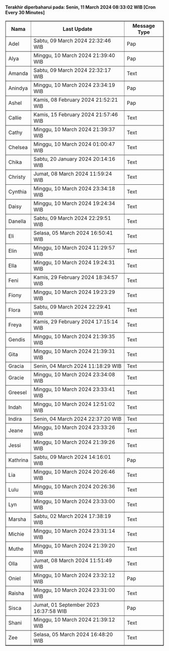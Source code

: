 #### Terakhir diperbaharui pada: Senin, 11 March 2024 08:33:02 WIB [Cron Every 30 Minutes]

<table border='1'><tr><th>Nama</th><th>Last Update</th><th>Message Type</th></tr><tr><td>Adel</td><td>Sabtu, 09 March 2024 22:32:46 WIB</td><td>Pap</td></tr><tr><td>Alya</td><td>Minggu, 10 March 2024 21:39:40 WIB</td><td>Pap</td></tr><tr><td>Amanda</td><td>Sabtu, 09 March 2024 22:32:17 WIB</td><td>Text</td></tr><tr><td>Anindya</td><td>Minggu, 10 March 2024 23:34:19 WIB</td><td>Pap</td></tr><tr><td>Ashel</td><td>Kamis, 08 February 2024 21:52:21 WIB</td><td>Pap</td></tr><tr><td>Callie</td><td>Kamis, 15 February 2024 21:57:46 WIB</td><td>Text</td></tr><tr><td>Cathy</td><td>Minggu, 10 March 2024 21:39:37 WIB</td><td>Text</td></tr><tr><td>Chelsea</td><td>Minggu, 10 March 2024 01:00:47 WIB</td><td>Text</td></tr><tr><td>Chika</td><td>Sabtu, 20 January 2024 20:14:16 WIB</td><td>Text</td></tr><tr><td>Christy</td><td>Jumat, 08 March 2024 11:59:24 WIB</td><td>Text</td></tr><tr><td>Cynthia</td><td>Minggu, 10 March 2024 23:34:18 WIB</td><td>Text</td></tr><tr><td>Daisy</td><td>Minggu, 10 March 2024 19:24:34 WIB</td><td>Text</td></tr><tr><td>Danella</td><td>Sabtu, 09 March 2024 22:29:51 WIB</td><td>Text</td></tr><tr><td>Eli</td><td>Selasa, 05 March 2024 16:50:41 WIB</td><td>Text</td></tr><tr><td>Elin</td><td>Minggu, 10 March 2024 11:29:57 WIB</td><td>Text</td></tr><tr><td>Ella</td><td>Minggu, 10 March 2024 19:24:31 WIB</td><td>Text</td></tr><tr><td>Feni</td><td>Kamis, 29 February 2024 18:34:57 WIB</td><td>Text</td></tr><tr><td>Fiony</td><td>Minggu, 10 March 2024 19:23:29 WIB</td><td>Text</td></tr><tr><td>Flora</td><td>Sabtu, 09 March 2024 22:29:41 WIB</td><td>Text</td></tr><tr><td>Freya</td><td>Kamis, 29 February 2024 17:15:14 WIB</td><td>Text</td></tr><tr><td>Gendis</td><td>Minggu, 10 March 2024 21:39:35 WIB</td><td>Text</td></tr><tr><td>Gita</td><td>Minggu, 10 March 2024 21:39:31 WIB</td><td>Text</td></tr><tr><td>Gracia</td><td>Senin, 04 March 2024 11:18:29 WIB</td><td>Text</td></tr><tr><td>Gracie</td><td>Minggu, 10 March 2024 23:34:08 WIB</td><td>Text</td></tr><tr><td>Greesel</td><td>Minggu, 10 March 2024 23:33:41 WIB</td><td>Text</td></tr><tr><td>Indah</td><td>Minggu, 10 March 2024 12:51:02 WIB</td><td>Text</td></tr><tr><td>Indira</td><td>Senin, 04 March 2024 22:37:20 WIB</td><td>Text</td></tr><tr><td>Jeane</td><td>Minggu, 10 March 2024 23:33:26 WIB</td><td>Text</td></tr><tr><td>Jessi</td><td>Minggu, 10 March 2024 21:39:26 WIB</td><td>Text</td></tr><tr><td>Kathrina</td><td>Sabtu, 09 March 2024 14:16:01 WIB</td><td>Pap</td></tr><tr><td>Lia</td><td>Minggu, 10 March 2024 20:26:46 WIB</td><td>Text</td></tr><tr><td>Lulu</td><td>Minggu, 10 March 2024 20:26:36 WIB</td><td>Text</td></tr><tr><td>Lyn</td><td>Minggu, 10 March 2024 23:33:00 WIB</td><td>Text</td></tr><tr><td>Marsha</td><td>Sabtu, 02 March 2024 17:38:19 WIB</td><td>Text</td></tr><tr><td>Michie</td><td>Minggu, 10 March 2024 23:31:14 WIB</td><td>Text</td></tr><tr><td>Muthe</td><td>Minggu, 10 March 2024 21:39:20 WIB</td><td>Text</td></tr><tr><td>Olla</td><td>Jumat, 08 March 2024 11:51:49 WIB</td><td>Text</td></tr><tr><td>Oniel</td><td>Minggu, 10 March 2024 23:32:12 WIB</td><td>Pap</td></tr><tr><td>Raisha</td><td>Minggu, 10 March 2024 23:31:00 WIB</td><td>Text</td></tr><tr><td>Sisca</td><td>Jumat, 01 September 2023 16:37:58 WIB</td><td>Pap</td></tr><tr><td>Shani</td><td>Minggu, 10 March 2024 21:39:12 WIB</td><td>Text</td></tr><tr><td>Zee</td><td>Selasa, 05 March 2024 16:48:20 WIB</td><td>Text</td></tr></table>